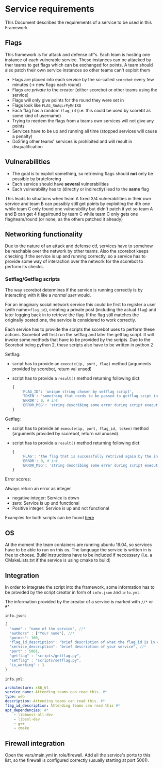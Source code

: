 # Service requirements

This Document describes the requirements of a service to be used in this Framework

## Flags

This framework is for attack and defense ctf's. Each team is hosting one instance of each vulnerable service. These instances can be attacked by ther teams to get flags which can be exchanged for points. A team should also patch their own service instances so other teams can't exploit them

- Flags are placed into each service by the so-called `scorebot` every few minutes (-> new flags each round)
- Flags are *private* to the creator (either scorebot or other teams using the service)
- Flags will only give points for the round they were set in
- Flags look like `FLAG_RAAqLrPyMnIXQ`
- Each flag has a random `flag_id` (i.e. this could be used by scorebt as some kind of username)
- Trying to reedem the flags from a teams own services will not give any points
- Services have to be up and running all time (stopped services will cause a penalty)
- DoS'ing other teams' services is prohibited and will result in disqualification

## Vulnerabilities

- The goal is to exploit something, so retrieving flags should __not__ only be possible by bruteforcing
- Each service should have __several__ vulnerabilities
- Each vulnerability has to (directly or indirectly) lead to the __same__ flag

This leads to situations when team A fixed 3/4 vulnerabilities in their own service and team B can possibly still get points by exploiting the 4th one while team C only found one vulnerability but didn't patch it yet so team A and B can get 4 flags/round by team C while team C only gets one flag/team/round (or none, as the others patched it already)

## Networking functionality

Due to the nature of an attack and defense ctf, services have to somehow be reachable over the network by other teams. Also the scorebot keeps checking if the service is up and running correctly, so a service has to provide some way of interaction over the network for the scorebot to perform its checks.

### Setflag/Getflag scripts

The way scorebot determines if the service is running correctly is by interacting with it like a *normal user* would.

For an imaginary social network service this could be first to register a user (with name=`flag_id`), creating a private post (including the actual `flag`) and later logging back in to retrieve the flag. If the flag still matches the originally posted one, the service is considered to work correctly.

Each service has to provide the scripts the scorebot uses to perform these actions. Scorebot will first run the setflag and later the getflag script. It will invoke some methods that have to be provided by the scripts.
Due to the Scorebot being python 2, these scripts also have to be written in python 2

Setflag:

- script has to provide an `execute(ip, port, flag)` method (arguments provided by scorebot, return val unsed)
- script has to provide a `result()` method returning following dict:

    ```python
    {
        'FLAG_ID': 'unique string chosen by setflag script',  
        'TOKEN': 'something that needs to be passed to getflag scipt in order for it to work (type does not matter)',
        'ERROR': 0, # int
        'ERROR_MSG': 'string describing some error during script execution (may be empty)'
    }
    ```

Getflag:

- script has to provide an `execute(ip, port, flag_id, token)` method (arguments provided by scorebot, return val unused)
- script has to provide a `result()` method returning following dict:

    ```python
    {
        'FLAG': 'the flag that is successfully retrived again by the interaction between script and service',
        'ERROR': 0, # int
        'ERROR_MSG': 'string describing some error during script execution (may be empty)'
    }
    ```

Error scores:

Always return an error as integer

- negative integer: Service is down
- zero: Service is up und functional
- Positive integer: Service is up and not functional

Examples for both scripts can be found [here](https://github.com/hsasctf/lxctf/blob/master/services/2019/logserver/scripts/)

## OS

At the moment the team containers are running ubuntu 16.04, so services have to be able to run on this os. The language the service is written in is free to choose. Build instructions have to be included if neccessary (i.e. a CMakeLists.txt if the service is using cmake to build)

## Integration

In order to integrate the script into the framework, some information has to be provided by the script creator in form of `info.json` and `info.yml`.

The information provided by the creator of a service is marked with `//*` or `#*`

`info.json`:

```JavaScript
{
  "name" : "name of the service", //*
  "authors" : ["Your name"], //*
  "points": 100, 
  "flag_id_description": "brief description of what the flag_id is in context of the service (i.e. username)", //*
  "service_description": "brief description of your service", //*
  "port" : 5001,
  "getflag" : "scripts/getflag.py",
  "setflag" : "scripts/setflag.py",
  "is_working" : 1
}
```

`info.yml`:

```YAML
architecture: x86_64
service_name: Attending teams can read this. #*
type: web
description: Attending teams can read this. #*
flag_id_description: Attending teams can read this #*
apt_dependencies: #*
    - libboost-all-dev
    - libssl-dev
    - g++
    - cmake
```


## Firewall integration

Open the vars/main.yml in role/firewall.
Add all the service's ports to this list, so the firewall is configured correctly (usually starting at port 5001).